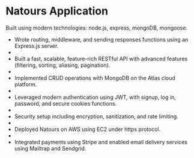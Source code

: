 # Natours Application

Built using modern technologies: node.js, express, mongoDB, mongoose.

* Wrote routing, middleware, and sending responses functions using an Express.js server.
* 
* Built a fast, scalable, feature-rich RESTful API with advanced features (filtering, sorting, aliasing, pagination). 
* 
* Implemented ​​CRUD operations with MongoDB on the Atlas cloud platform.
* 
* Leveraged modern authentication using JWT, with signup, log in, password, and secure cookies functions.
* 
* Security setup including encryption, sanitization, and rate limiting.
* 
* Deployed Natours on AWS using EC2 under https protocol.
* 
* Integrated payments using Stripe and enabled email delivery services using Mailtrap and Sendgrid.

 

